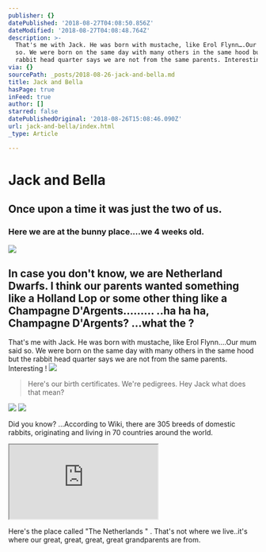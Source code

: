 ```yaml
---
publisher: {}
datePublished: '2018-08-27T04:08:50.856Z'
dateModified: '2018-08-27T04:08:48.764Z'
description: >-
  That's me with Jack. He was born with mustache, like Erol Flynn….Our mum said
  so. We were born on the same day with many others in the same hood but the
  rabbit head quarter says we are not from the same parents. Interesting !
via: {}
sourcePath: _posts/2018-08-26-jack-and-bella.md
title: Jack and Bella
hasPage: true
inFeed: true
author: []
starred: false
datePublishedOriginal: '2018-08-26T15:08:46.090Z'
url: jack-and-bella/index.html
_type: Article

---
```

# Jack and Bella

## Once upon a time it was just the two of us.

### Here we are at the bunny place....we 4 weeks old.
![](https://the-grid-user-content.s3-us-west-2.amazonaws.com/e217328a-d23a-4ce4-9042-e2c991afbdd4.jpg)

## In case you don't know, we are Netherland Dwarfs. I think our parents wanted something like a Holland Lop or some other thing like a Champagne D'Argents......... ..ha ha ha, Champagne D'Argents? ...what the ?

That's me with Jack. He was born with mustache, like Erol Flynn....Our mum said so. We were born on the same day with many others in the same hood but the rabbit head quarter says we are not from the same parents. Interesting !
![](https://s3-us-west-2.amazonaws.com/the-grid-img/p/ee7ad85891a06d3c71e3cf2d7d4cdd362c720b48.jpg)

> Here's our birth certificates. We're pedigrees. Hey Jack what does that mean?

![](https://imgflo.herokuapp.com/graph/2b2431f8e7ba7b0/d769981615c78244803352476b57d86b/croprotate.jpg?cropheight=689&cropwidth=1008&degrees=0&input=https%3A%2F%2Fs3-us-west-2.amazonaws.com%2Fthe-grid-img%2Fp%2F5fb6cf3c1e83803aeb43aee35289b1ef824b5945.jpg&x=0&y=31)
![](https://imgflo.herokuapp.com/graph/2b2431f8e7ba7b0/d1efdf4f81b48feb3d8514e111edae6a/croprotate.jpg?cropheight=749&cropwidth=1008&degrees=0&input=https%3A%2F%2Fthe-grid-user-content.s3-us-west-2.amazonaws.com%2F4824d3cd-5382-424c-92c7-5af633115464.jpg&x=8&y=0)

Did you know? ...According to Wiki, there are 305 breeds of domestic rabbits, originating and living in 70 countries around the world.

<iframe src="https://the-grid.github.io/ed-location/?latitude=51.83577752045248&amp;longitude=5.2734375&amp;zoom=3&amp;address=Netherlands" style=""></iframe>

Here's the place called "The Netherlands " . That's not where we live..it's where our great, great, great, great grandparents are from.